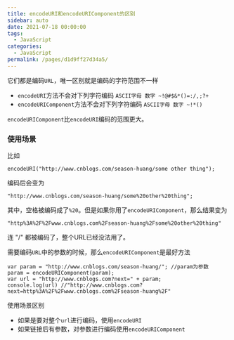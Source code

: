 ```yaml
---
title: encodeURI和encodeURIComponent的区别
sidebar: auto
date: 2021-07-18 00:00:00
tags: 
  - JavaScript
categories: 
  - JavaScript
permalink: /pages/d1d9ff27d34a5/
---
```


它们都是编码`URL`，唯一区别就是编码的字符范围不一样
- `encodeURI`方法不会对下列字符编码 `ASCII字母 数字 ~!@#$&*()=:/,;?+`
- `encodeURIComponent`方法不会对下列字符编码 `ASCII字母 数字 ~!*()`

`encodeURIComponent`比`encodeURI`编码的范围更大。

### 使用场景

比如
```
encodeURI("http://www.cnblogs.com/season-huang/some other thing");
```
编码后会变为
```
"http://www.cnblogs.com/season-huang/some%20other%20thing";
```
其中，空格被编码成了`%20`。但是如果你用了`encodeURIComponent`，那么结果变为
```
"http%3A%2F%2Fwww.cnblogs.com%2Fseason-huang%2Fsome%20other%20thing"
```
连 "/" 都被编码了，整个URL已经没法用了。

需要编码`URL`中的参数的时候，那么`encodeURIComponent`是最好方法
```
var param = "http://www.cnblogs.com/season-huang/"; //param为参数
param = encodeURIComponent(param);
var url = "http://www.cnblogs.com?next=" + param;
console.log(url) //"http://www.cnblogs.com?next=http%3A%2F%2Fwww.cnblogs.com%2Fseason-huang%2F"
```

使用场景区别
- 如果是要对整个`url`进行编码，使用`encodeURI`
- 如果链接后有参数，对参数进行编码使用`encodeURIComponent`